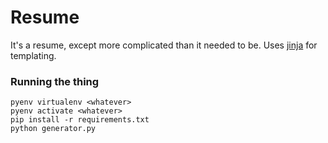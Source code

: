 # Resume

It's a resume, except more complicated than it needed to be. Uses [jinja](https://palletsprojects.com/p/jinja/) for templating.

### Running the thing

```
pyenv virtualenv <whatever>
pyenv activate <whatever>
pip install -r requirements.txt
python generator.py
```
